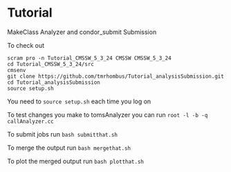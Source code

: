 # Tutorial
MakeClass Analyzer and condor_submit Submission 

To check out

```
scram pro -n Tutorial_CMSSW_5_3_24 CMSSW CMSSW_5_3_24
cd Tutorial_CMSSW_5_3_24/src
cmsenv
git clone https://github.com/tmrhombus/Tutorial_analysisSubmission.git
cd Tutorial_analysisSubmission
source setup.sh
```

You need to ``source setup.sh`` each time you log on

To test changes you make to tomsAnalyzer you can run ``root -l -b -q callAnalyzer.cc``

To submit jobs run ``bash submitthat.sh``

To merge the output run ``bash mergethat.sh``

To plot the merged output run ``bash plotthat.sh``
